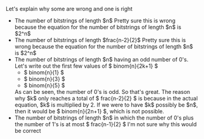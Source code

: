 Let's explain why some are wrong and one is right
<ul>
<li> The number of bitstrings of length $n$ 
Pretty sure this is wrong because the equation for the number of bitstrings of length $n$ is $2^n$
<li> The number of bitstrings of length $frac{n-2}{2}$ 
Pretty sure this is wrong because the equation for the number of bitstrings of length $n$ is $2^n$
<li> The number of bitstrings of length $n$ having an odd number of 0's. 
Let's write out the first few values of $ binom{n}{2k+1} $
	      <ul>
		      <li> $ binom{n}{1} $
		      <li> $ binom{n}{3} $
		      <li> $ binom{n}{5} $
	      </ul>
	      As can be seen, the number of 0's is odd. 
	      So that's great. The reason why $k$ only reaches a total of $ frac{n-2}{2} $ is because in the actual equation, $k$ is multiplied by 2. 
If we were to have $k$ possibly be $n$, then it would be $ binom{n}{2n+1} $, which is not possible.
	<li> The number of bitstrings of length $n$ in which the number of 0's plus the number of 1's is at most $ frac{n-1}{2} $
I'm not sure why this would be correct
</ul>
